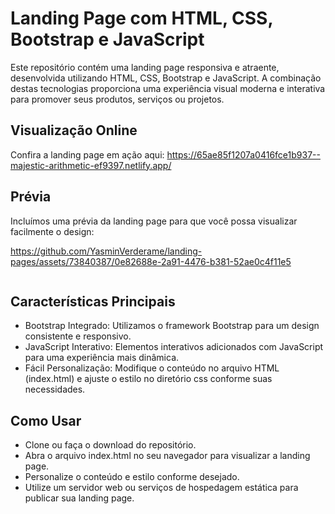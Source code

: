 # Landing Page com HTML, CSS, Bootstrap e JavaScript

Este repositório contém uma landing page responsiva e atraente, desenvolvida utilizando HTML, CSS, Bootstrap e JavaScript. A combinação destas tecnologias proporciona uma experiência visual moderna e interativa para promover seus produtos, serviços ou projetos.

## Visualização Online
Confira a landing page em ação aqui:
https://65ae85f1207a0416fce1b937--majestic-arithmetic-ef9397.netlify.app/

## Prévia
Incluímos uma prévia da landing page para que você possa visualizar facilmente o design:

https://github.com/YasminVerderame/landing-pages/assets/73840387/0e82688e-2a91-4476-b381-52ae0c4f11e5

<img src="https://media.discordapp.net/attachments/1102647332350206095/1199003255699673128/127.0.0.1_5500_templatemo_562_space_dynamic_index.html.png?ex=65c0f5cc&is=65ae80cc&hm=d9dfbdab6a4b9acaa1852871d0c3119fd4b863e8ef33609e2ba24c3c7b4f33b7&=&format=webp&quality=lossless&width=135&height=417" alt="">


## Características Principais
- Bootstrap Integrado: Utilizamos o framework Bootstrap para um design consistente e responsivo.
- JavaScript Interativo: Elementos interativos adicionados com JavaScript para uma experiência mais dinâmica.
- Fácil Personalização: Modifique o conteúdo no arquivo HTML (index.html) e ajuste o estilo no diretório css conforme suas necessidades.

## Como Usar
- Clone ou faça o download do repositório.
- Abra o arquivo index.html no seu navegador para visualizar a landing page.
- Personalize o conteúdo e estilo conforme desejado.
- Utilize um servidor web ou serviços de hospedagem estática para publicar sua landing page.
